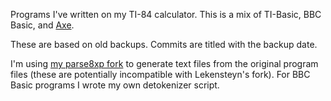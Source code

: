 Programs I've written on my TI-84 calculator. This is a mix of TI-Basic, BBC Basic, and [Axe](http://www.ticalc.org/archives/files/fileinfo/456/45659.html).

These are based on old backups. Commits are titled with the backup date.

I'm using [my parse8xp fork](https://github.com/vanjac/parse8xp) to generate text files from the original program files (these are potentially incompatible with Lekensteyn's fork). For BBC Basic programs I wrote my own detokenizer script.
